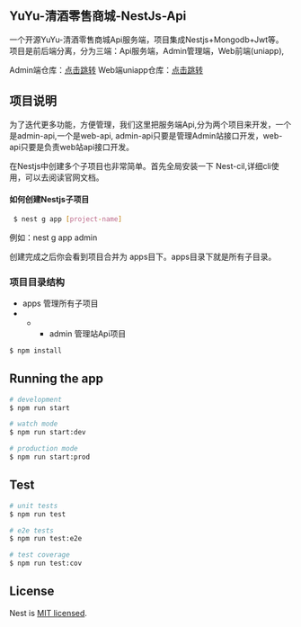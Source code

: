 <!--
 * @Author: xuanyu
 * @LastEditors: xuanyu
 * @email: 969718197@qq.com
 * @github: https://github.com/z-xuanyu
 * @Date: 2022-03-03 11:46:30
 * @LastEditTime: 2022-03-16 18:31:34
 * @Description: Modify here please
-->

## YuYu-清酒零售商城-NestJs-Api
一个开源YuYu-清酒零售商城Api服务端，项目集成Nestjs+Mongodb+Jwt等。
项目是前后端分离，分为三端：Api服务端，Admin管理端，Web前端(uniapp),

Admin端仓库：<a href="https://github.com/z-xuanyu/fukucho-admin">点击跳转</a>
Web端uniapp仓库：<a href="https://github.com/z-xuanyu/fukucho-mall">点击跳转</a>
## 项目说明
为了迭代更多功能，方便管理，我们这里把服务端Api,分为两个项目来开发，一个是admin-api,一个是web-api,
admin-api只要是管理Admin站接口开发，web-api只要是负责web站api接口开发。

在Nestjs中创建多个子项目也非常简单。首先全局安装一下 Nest-cil,详细cli使用，可以去阅读官网文档。

#### 如何创建Nestjs子项目
```bash
 $ nest g app [project-name]
```
例如：nest g app admin

创建完成之后你会看到项目合并为 apps目下。apps目录下就是所有子目录。

### 项目目录结构

- apps 管理所有子项目
- - - admin 管理站Api项目

```bash
$ npm install
```

## Running the app

```bash
# development
$ npm run start

# watch mode
$ npm run start:dev

# production mode
$ npm run start:prod
```

## Test

```bash
# unit tests
$ npm run test

# e2e tests
$ npm run test:e2e

# test coverage
$ npm run test:cov
```
## License

Nest is [MIT licensed](LICENSE).
